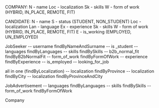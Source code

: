 COMPANY:
    N   - name
    Loc - localization
    Sk  - skills
    W   - form of work (HYBRID, IN_PLACE, REMOTE, FIT)

CANDIDATE:
    N   - name
    S   - status (STUDENT, NON_STUDENT)
    Loc - localization
    Lan - language
    Ex  - experience
    Sk  - skills
    W   - form of work (HYBRID, IN_PLACE, REMOTE, FIT)
    E   - is_working (EMPLOYED, UN_EMPLOYED)

JobSeeker
-- username findByNameAndSurname
-- is _student
-- languages findByLanguages
-- skills findBySkills
-- b2b_normal_fit findByB2bNormalFit
-- form_of_work findByFormOfWork
-- experience findByExperience
-- is_employed
-- looking_for_job

all in one (findByLocalization)
-- localization findByProvince
-- localization findByCity
-- localization findByProvinceAndCity

JobAdvertisement
-- languages findByLanguages
-- skills findBySkills
-- form_of_work findByFormOfWork

Company

[//]: # (-- name findByName)
[//]: # (-- localization findByLocalization)